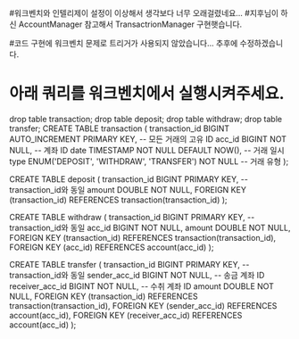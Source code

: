 #워크벤치와 인텔리제이 설정이 이상해서 생각보다 너무 오래걸렸네요...
#지후님이 하신 AccountManager 참고해서 TransactrionManager 구현햇습니다.

#코드 구현에 워크벤치 문제로 트리거가 사용되지 않았습니다... 추후에 수정하겠습니다.

# 아래 쿼리를 워크벤치에서 실행시켜주세요.
drop table transaction;
drop table deposit;
drop table withdraw;
drop table transfer;
CREATE TABLE transaction (
    transaction_id BIGINT AUTO_INCREMENT PRIMARY KEY, -- 모든 거래의 고유 ID
    acc_id BIGINT NOT NULL, -- 계좌 ID
    date TIMESTAMP NOT NULL DEFAULT NOW(), -- 거래 일시
    type ENUM('DEPOSIT', 'WITHDRAW', 'TRANSFER') NOT NULL -- 거래 유형
);

CREATE TABLE deposit (
    transaction_id BIGINT PRIMARY KEY, -- transaction_id와 동일
    amount DOUBLE NOT NULL,
    FOREIGN KEY (transaction_id) REFERENCES transaction(transaction_id)
);

CREATE TABLE withdraw (
    transaction_id BIGINT PRIMARY KEY, -- transaction_id와 동일
    acc_id BIGINT NOT NULL,
    amount DOUBLE NOT NULL,
    FOREIGN KEY (transaction_id) REFERENCES transaction(transaction_id),
    FOREIGN KEY (acc_id) REFERENCES account(acc_id)
);

CREATE TABLE transfer (
    transaction_id BIGINT PRIMARY KEY, -- transaction_id와 동일
    sender_acc_id BIGINT NOT NULL, -- 송금 계좌 ID
    receiver_acc_id BIGINT NOT NULL, -- 수취 계좌 ID
    amount DOUBLE NOT NULL,
    FOREIGN KEY (transaction_id) REFERENCES transaction(transaction_id),
    FOREIGN KEY (sender_acc_id) REFERENCES account(acc_id),
    FOREIGN KEY (receiver_acc_id) REFERENCES account(acc_id)
);
